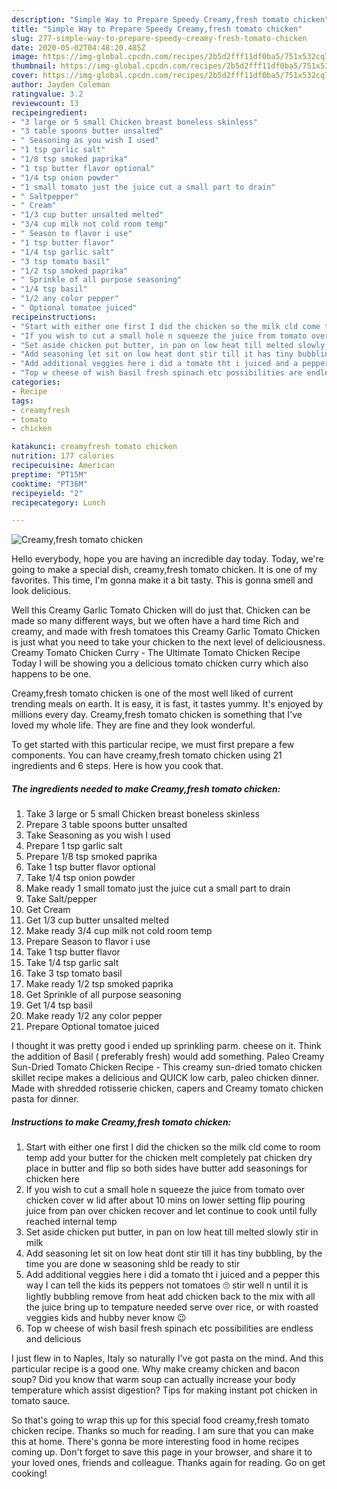 ```yaml
---
description: "Simple Way to Prepare Speedy Creamy,fresh tomato chicken"
title: "Simple Way to Prepare Speedy Creamy,fresh tomato chicken"
slug: 277-simple-way-to-prepare-speedy-creamy-fresh-tomato-chicken
date: 2020-05-02T04:48:20.485Z
image: https://img-global.cpcdn.com/recipes/2b5d2fff11df0ba5/751x532cq70/creamyfresh-tomato-chicken-recipe-main-photo.jpg
thumbnail: https://img-global.cpcdn.com/recipes/2b5d2fff11df0ba5/751x532cq70/creamyfresh-tomato-chicken-recipe-main-photo.jpg
cover: https://img-global.cpcdn.com/recipes/2b5d2fff11df0ba5/751x532cq70/creamyfresh-tomato-chicken-recipe-main-photo.jpg
author: Jayden Coleman
ratingvalue: 3.2
reviewcount: 13
recipeingredient:
- "3 large or 5 small Chicken breast boneless skinless"
- "3 table spoons butter unsalted"
- " Seasoning as you wish I used"
- "1 tsp garlic salt"
- "1/8 tsp smoked paprika"
- "1 tsp butter flavor optional"
- "1/4 tsp onion powder"
- "1 small tomato just the juice cut a small part to drain"
- " Saltpepper"
- " Cream"
- "1/3 cup butter unsalted melted"
- "3/4 cup milk not cold room temp"
- " Season to flavor i use"
- "1 tsp butter flavor"
- "1/4 tsp garlic salt"
- "3 tsp tomato basil"
- "1/2 tsp smoked paprika"
- " Sprinkle of all purpose seasoning"
- "1/4 tsp basil"
- "1/2 any color pepper"
- " Optional tomatoe juiced"
recipeinstructions:
- "Start with either one first I did the chicken so the milk cld come to room temp add your butter for the chicken melt completely pat chicken dry place in butter and flip so both sides have butter add seasonings for chicken here"
- "If you wish to cut a small hole n squeeze the juice from tomato over chicken cover w lid after about 10 mins on lower setting flip pouring juice from pan over chicken recover and let continue to cook until fully reached internal temp"
- "Set aside chicken put butter, in pan on low heat till melted slowly stir in milk"
- "Add seasoning let sit on low heat dont stir till it has tiny bubbling, by the time you are done w seasoning shld be ready to stir"
- "Add additional veggies here i did a tomato tht i juiced and a pepper this way I can tell the kids its peppers not tomatoes 🙄 stir well n until it is lightly bubbling remove from heat add chicken back to the mix with all the juice bring up to tempature needed serve over rice, or with roasted veggies kids and hubby never know 😉"
- "Top w cheese of wish basil fresh spinach etc possibilities are endless and delicious"
categories:
- Recipe
tags:
- creamyfresh
- tomato
- chicken

katakunci: creamyfresh tomato chicken 
nutrition: 177 calories
recipecuisine: American
preptime: "PT15M"
cooktime: "PT36M"
recipeyield: "2"
recipecategory: Lunch

---
```



![Creamy,fresh tomato chicken](https://img-global.cpcdn.com/recipes/2b5d2fff11df0ba5/751x532cq70/creamyfresh-tomato-chicken-recipe-main-photo.jpg)

Hello everybody, hope you are having an incredible day today. Today, we're going to make a special dish, creamy,fresh tomato chicken. It is one of my favorites. This time, I'm gonna make it a bit tasty. This is gonna smell and look delicious.

Well this Creamy Garlic Tomato Chicken will do just that. Chicken can be made so many different ways, but we often have a hard time Rich and creamy, and made with fresh tomatoes this Creamy Garlic Tomato Chicken is just what you need to take your chicken to the next level of deliciousness. Creamy Tomato Chicken Curry - The Ultimate Tomato Chicken Recipe Today I will be showing you a delicious tomato chicken curry which also happens to be one.

Creamy,fresh tomato chicken is one of the most well liked of current trending meals on earth. It is easy, it is fast, it tastes yummy. It's enjoyed by millions every day. Creamy,fresh tomato chicken is something that I've loved my whole life. They are fine and they look wonderful.


To get started with this particular recipe, we must first prepare a few components. You can have creamy,fresh tomato chicken using 21 ingredients and 6 steps. Here is how you cook that.

<!--inarticleads1-->

##### The ingredients needed to make Creamy,fresh tomato chicken:

1. Take 3 large or 5 small Chicken breast boneless skinless
1. Prepare 3 table spoons butter unsalted
1. Take  Seasoning as you wish I used
1. Prepare 1 tsp garlic salt
1. Prepare 1/8 tsp smoked paprika
1. Take 1 tsp butter flavor optional
1. Take 1/4 tsp onion powder
1. Make ready 1 small tomato just the juice cut a small part to drain
1. Take  Salt/pepper
1. Get  Cream
1. Get 1/3 cup butter unsalted melted
1. Make ready 3/4 cup milk not cold room temp
1. Prepare  Season to flavor i use
1. Take 1 tsp butter flavor
1. Take 1/4 tsp garlic salt
1. Take 3 tsp tomato basil
1. Make ready 1/2 tsp smoked paprika
1. Get  Sprinkle of all purpose seasoning
1. Get 1/4 tsp basil
1. Make ready 1/2 any color pepper
1. Prepare  Optional tomatoe juiced


I thought it was pretty good i ended up sprinkling parm. cheese on it. Think the addition of Basil ( preferably fresh) would add something. Paleo Creamy Sun-Dried Tomato Chicken Recipe - This creamy sun-dried tomato chicken skillet recipe makes a delicious and QUICK low carb, paleo chicken dinner. Made with shredded rotisserie chicken, capers and Creamy tomato chicken pasta for dinner. 

<!--inarticleads2-->

##### Instructions to make Creamy,fresh tomato chicken:

1. Start with either one first I did the chicken so the milk cld come to room temp add your butter for the chicken melt completely pat chicken dry place in butter and flip so both sides have butter add seasonings for chicken here
1. If you wish to cut a small hole n squeeze the juice from tomato over chicken cover w lid after about 10 mins on lower setting flip pouring juice from pan over chicken recover and let continue to cook until fully reached internal temp
1. Set aside chicken put butter, in pan on low heat till melted slowly stir in milk
1. Add seasoning let sit on low heat dont stir till it has tiny bubbling, by the time you are done w seasoning shld be ready to stir
1. Add additional veggies here i did a tomato tht i juiced and a pepper this way I can tell the kids its peppers not tomatoes 🙄 stir well n until it is lightly bubbling remove from heat add chicken back to the mix with all the juice bring up to tempature needed serve over rice, or with roasted veggies kids and hubby never know 😉
1. Top w cheese of wish basil fresh spinach etc possibilities are endless and delicious


I just flew in to Naples, Italy so naturally I&#39;ve got pasta on the mind. And this particular recipe is a good one. Why make creamy chicken and bacon soup? Did you know that warm soup can actually increase your body temperature which assist digestion? Tips for making instant pot chicken in tomato sauce. 

So that's going to wrap this up for this special food creamy,fresh tomato chicken recipe. Thanks so much for reading. I am sure that you can make this at home. There's gonna be more interesting food in home recipes coming up. Don't forget to save this page in your browser, and share it to your loved ones, friends and colleague. Thanks again for reading. Go on get cooking!
